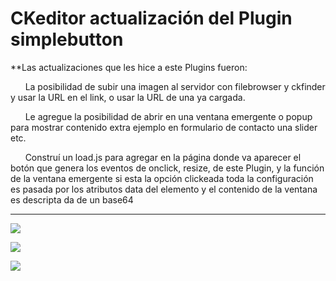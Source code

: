 # CKeditor actualización del Plugin simplebutton #

**Las actualizaciones que les hice a este Plugins fueron:


      La posibilidad de subir una imagen al servidor con filebrowser y ckfinder y usar la URL en el link, o usar la URL de una ya cargada.

      Le agregue la posibilidad de abrir en una ventana emergente o popup para mostrar contenido extra ejemplo en formulario de contacto una slider etc.

      Construí un load.js  para agregar en la página donde va aparecer el botón que genera los eventos de onclick, resize,  de este Plugin, y la función de la ventana emergente si esta la opción clickeada toda la configuración es pasada por los atributos data del elemento y el contenido de la ventana es descripta da de  un base64
  
  
----------

![](https://raw.githubusercontent.com/dennysjmarquez/portfolio/master/2016/proyecto-CKeditor-actualizacion-Plugin-simplebutton/Print%20screen%204%2C%20Proyecto%20CKeditor%20actualizaci%C3%B3n%20Plugin%20simplebutton%20para%20el%20Proyecto%20CMS%20al%20estilo%20de%20Wix.com.jpg)

![](https://raw.githubusercontent.com/dennysjmarquez/portfolio/master/2016/proyecto-CKeditor-actualizacion-Plugin-simplebutton/Print%20screen%205%2C%20Proyecto%20CKeditor%20actualizaci%C3%B3n%20Plugin%20simplebutton%20para%20el%20Proyecto%20CMS%20al%20estilo%20de%20Wix.com.jpg)

![](https://raw.githubusercontent.com/dennysjmarquez/portfolio/master/2016/proyecto-CKeditor-actualizacion-Plugin-simplebutton/Print%20screen%206%2C%20Proyecto%20CKeditor%20actualizaci%C3%B3n%20Plugin%20simplebutton%20para%20el%20Proyecto%20CMS%20al%20estilo%20de%20Wix.com.jpg)
